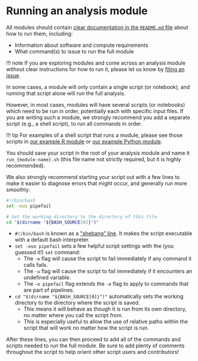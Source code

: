# Running an analysis module

All modules should contain [clear documentation in the `README.md` file](documenting-analysis.md) about how to run them, including:

- Information about software and compute requirements
- What command(s) to issue to run the full module

!!! note
    If you are exploring modules and come across an analysis module without clear instructions for how to run it, please let us know by [filing an issue](../../communications-tools/github-issues/index.md).


In some cases, a module will only contain a single script (or notebook), and running that script alone will run the full analysis.

However, in most cases, modules will have several scripts (or notebooks) which need to be run in order, potentially each with specific input files.
If you are writing such a module, we strongly recommend you add a separate script (e.g., a shell script), to run all commands in order.

!!! tip
    For examples of a shell script that runs a module, please see those scripts in [our example R module](https://github.com/AlexsLemonade/OpenScPCA-analysis/blob/main/analyses/hello-R/run_hello-R.sh) or [our example Python module](https://github.com/AlexsLemonade/OpenScPCA-analysis/blob/main/analyses/hello-python/run_hello-python.sh).

You should save your script in the root of your analysis module and name it `run_{module-name}.sh` (this file name not strictly required, but it is highly recommended).

We also strongly recommend starting your script out with a few lines to make it easier to diagnose errors that might occur, and generally run more smoothly:

```bash
#!/bin/bash
set -euo pipefail

# Set the working directory to the directory of this file
cd "$(dirname "${BASH_SOURCE[0]}")"
```

- `#!/bin/bash` is known as a ["shebang" line](https://linuxhandbook.com/shebang/).
It makes the script executable with a default bash interpreter.
- `set -euo pipefail` sets a few helpful script settings with the (you guessed it!) `set` command:
    - The `-e` flag will cause the script to fail immediately if any command it calls fails.
    - The `-u` flag will cause the script to fail immediately if it encounters an undefined variable.
    - The `-o pipefail` flag extends the `-e` flag to apply to commands that are part of pipelines.
- `cd "$(dirname "${BASH_SOURCE[0]}")"` automatically sets the working directory to the directory where the script is saved.
    - This means it will behave as though it is run from its own directory, no matter where you call the script from.
    - This is especially useful to allow the use of relative paths within the script that will work no matter how the script is run.


After these lines, you can then proceed to add all of the commands and scripts needed to run the full module.
Be sure to add plenty of comments throughout the script to help orient other script users and contributors!

